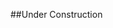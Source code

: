 ##Under Construction
<!--##View Known Issues Report

Click the link below and select "Login" to see our updated Known Issues Report. 

[Known Issues Report](http://fogbugz.izenda.us/reporting/reportviewer.aspx?rn=Tracking_DO_NOT_EDIT\\KIL\\KnownIssues)
-->